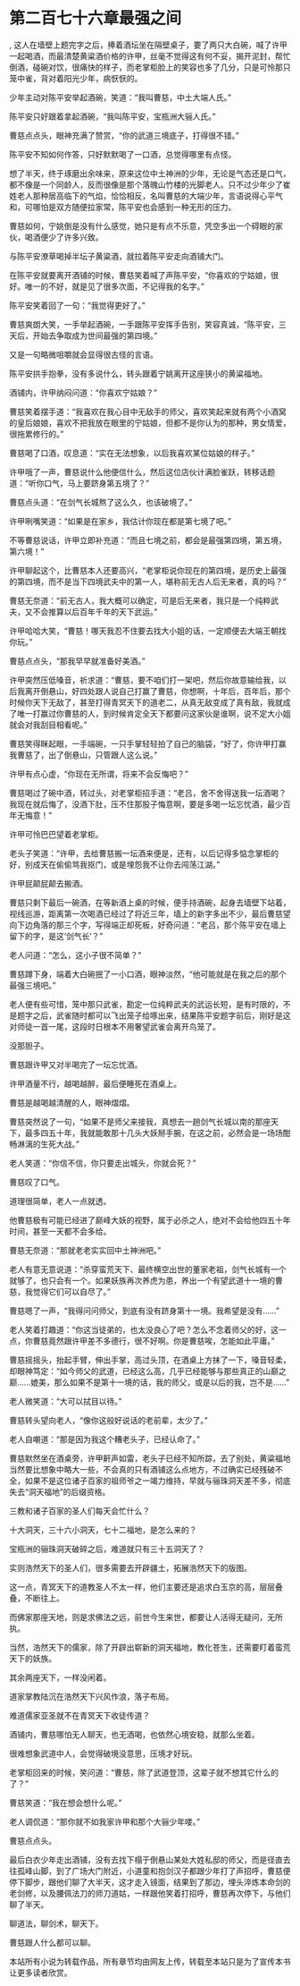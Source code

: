 # 第二百七十六章最强之间
,  这人在墙壁上题完字之后，捧着酒坛坐在隔壁桌子，要了两只大白碗，喊了许甲一起喝酒，而最清楚黄粱酒价格的许甲，丝毫不觉得这有何不妥，揭开泥封，帮忙倒酒，碰碗对饮，很痛快的样子，而老掌柜脸上的笑容也多了几分，只是可怜那只笼中雀，背对着阳光少年，病恹恹的。
   少年主动对陈平安举起酒碗，笑道：“我叫曹慈，中土大端人氏。”
   陈平安只好跟着拿起酒碗，“我叫陈平安，宝瓶洲大骊人氏。”
   曹慈点点头，眼神充满了赞赏，“你的武道三境底子，打得很不错。”
   陈平安不知如何作答，只好默默喝了一口酒，总觉得哪里有点怪。
   想了半天，终于琢磨出余味来，原来这位中土神洲的少年，无论是气态还是口气，都不像是一个同龄人，反而很像是那个落魄山竹楼的光脚老人。只不过少年少了崔姓老人那种居高临下的气焰，恰恰相反，名叫曹慈的大端少年，言语说得心平气和，可哪怕是双方随便拉家常，陈平安也会感到一种无形的压力。
   曹慈如何，宁姚倒是没有什么感觉，她只是有点不乐意，凭空多出一个碍眼的家伙，喝酒便少了许多兴致。
   与陈平安潦草喝掉半坛子黄粱酒，就拉着陈平安走向酒铺大门。
   在陈平安就要离开酒铺的时候，曹慈笑着喊了声陈平安，“你喜欢的宁姑娘，很好。唯一的不好，就是见了很多次面，不记得我的名字。”
   陈平安笑着回了一句：“我觉得更好了。”
   曹慈爽朗大笑，一手举起酒碗，一手跟陈平安挥手告别，笑容真诚，“陈平安，三天后，开始去争取成为世间最强的第四境。”
   又是一句略微咀嚼就会显得很古怪的言语。
   陈平安拱手抱拳，没有多说什么，转头跟着宁姚离开这座狭小的黄粱福地。
   酒铺内，许甲纳闷问道：“你喜欢宁姑娘？”
   曹慈笑着摆手道：“我喜欢在我心目中无敌手的师父，喜欢笑起来就有两个小酒窝的皇后娘娘，喜欢不把我放在眼里的宁姑娘，但都不是你认为的那种，男女情爱，很拖累修行的。”
   曹慈喝了口酒，叹息道：“实在无法想象，以后我喜欢某位姑娘的样子。”
   许甲哦了一声，曹慈说什么他便信什么，然后这位店伙计满脸雀跃，转移话题道：“听你口气，马上要跻身第五境了？”
   曹慈点头道：“在剑气长城熬了这么久，也该破境了。”
   许甲咧嘴笑道：“如果是在家乡，我估计你现在都是第七境了吧。”
   不等曹慈说话，许甲立即补充道：“而且七境之前，都会是最强第四境，第五境，第六境！”
   许甲聊起这个，比曹慈本人还要高兴，“老掌柜说你现在的第四境，是历史上最强的第四境，而不是当下四境武夫中的第一人，堪称前无古人后无来者，真的吗？”
   曹慈无奈道：“前无古人，我大概可以确定，可是后无来者，我只是一个纯粹武夫，又不会推算以后百年千年的天下武运。”
   许甲哈哈大笑，“曹慈！哪天我忍不住要去找大小姐的话，一定顺便去大端王朝找你玩。”
   曹慈点点头，“那我早早就准备好美酒。”
   许甲突然压低嗓音，祈求道：“曹慈，要不咱们打一架吧，然后你故意输给我，以后我离开倒悬山，好四处跟人说自己打赢了曹慈，你想啊，十年后，百年后，那个时候你天下无敌了，甚至打得青冥天下的道老二，从真无敌变成了真有敌，我就成了唯一打赢过你曹慈的人，到时候肯定全天下都要问这家伙是谁啊，说不定大小姐就会对我刮目相看呢。”
   曹慈笑得眯起眼，一手端碗，一只手掌轻轻拍了自己的脑袋，“好了，你许甲打赢我曹慈了，出了倒悬山，只管跟人这么说。”
   许甲有点心虚，“你现在无所谓，将来不会反悔吧？”
   曹慈喝过了碗中酒，转过头，对老掌柜招手道：“老吕，舍不舍得送我一坛酒喝？我现在就后悔了，没酒下肚，压不住那股子悔意啊，要是多喝一坛忘忧酒，最少百年无悔意！”
   许甲可怜巴巴望着老掌柜。
   老头子笑道：“许甲，去给曹慈搬一坛酒来便是，还有，以后记得多惦念掌柜的好，别成天在偷偷骂我抠门，或是埋怨我不让你去闯荡江湖。”
   许甲屁颠屁颠去搬酒。
   曹慈只剩下最后一碗酒，在等新酒上桌的时候，便手持酒碗，起身去墙壁下站着，视线巡游，距离第一次喝酒已经过了将近三年，墙上的新字多出不少，最后曹慈望向下边角落的那三个字，写得端正却死板，好奇问道：“老吕，那个陈平安在墙上留下的字，是这‘剑气长’？”
   老人问道：“怎么，这小子很不简单？”
   曹慈蹲下身，端着大白碗抿了一小口酒，眼神淡然，“他可能就是在我之后的那个最强三境吧。”
   老人便有些可惜，笼中那只武雀，勘定一位纯粹武夫的武运长短，是有时限的，不是题字之后，武雀随时都可以飞出笼子给啄出来，结果陈平安题字前后，刚好是这对师徒一首一尾，这段时日根本不用奢望武雀会离开鸟笼了。
   没那胆子。
   曹慈跟许甲又对半喝完了一坛忘忧酒。
   许甲酒量不行，越喝越醉，最后便睡死在酒桌上。
   曹慈是越喝越清醒的人，眼神熠熠。
   曹慈突然说了一句，“如果不是师父来接我，真想去一趟剑气长城以南的那座天下，最多四五十年，我就能敢那十几头大妖掰手腕，在这之前，必然会是一场场酣畅淋漓的生死大战。”
   老人笑道：“你信不信，你只要走出城头，你就会死？”
   曹慈叹了口气。
   道理很简单，老人一点就透。
   他曹慈极有可能已经进了巅峰大妖的视野，属于必杀之人，绝对不会给他四五十年时间，甚至一天都不会多给。
   曹慈无奈道：“那就老老实实回中土神洲吧。”
   老人有意无意说道：“杀穿蛮荒天下、最终横空出世的董家老祖，剑气长城有一个就够了，也只会有一个。如果妖族再次养虎为患，养出一个有望武道十一境的曹慈，我觉得它们可以自尽了。”
   曹慈嗯了一声，“我得问问师父，到底有没有跻身第十一境。我希望是没有……”
   老人笑着打趣道：“你这当徒弟的，也太没良心了吧？怎么不念着师父的好，这一点，你曹慈竟然跟许甲差不多德行，很不好啊。你是曹慈唉，怎能如此平庸。”
   曹慈摇摇头，抬起手臂，伸出手掌，高过头顶，在酒桌上方抹了一下，嗓音轻柔，却眼神笃定：“如今师父的武道，已经这么高，几乎已经能够与那些真正的山巅之巅……媲美，那么如果不是第十一境的话，我的师父，或是以后的我，岂不是……”
   老人微笑道：“大可以拭目以待。”
   曹慈转头望向老人，“像你这般好说话的老前辈，太少了。”
   老人自嘲道：“那是因为我这个糟老头子，已经认命了。”
   曹慈默然坐在酒桌旁，许甲鼾声如雷，老头子已经不知所踪，去了别处，黄粱福地当然要比想象中略大一些，不会真的只有酒铺这么点地方，不过确实已经残破不全，如果不是这位诸子百家的祖师爷之一竭力维持，早就与骊珠洞天差不多，彻底失去“洞天福地”的后缀资格。
   三教和诸子百家的圣人们每天会忙什么？
   十大洞天，三十六小洞天，七十二福地，是怎么来的？
   宝瓶洲的骊珠洞天破碎之后，难道就只有三十五洞天了？
   实则浩然天下的圣人们，很多需要去开辟疆土，拓展浩然天下的版图。
   这一点，青冥天下的道教圣人不太一样，他们主要还是追求白玉京的高，层层叠叠，不断往上。
   而佛家那座天地，则是求佛法之远，前世今生来世，都要让人活得无疑问，无所执。
   当然，浩然天下的儒家，除了开辟出崭新的洞天福地，教化苍生，还需要盯着蛮荒天下的妖族。
   其余两座天下，一样没闲着。
   道家掌教陆沉在浩然天下兴风作浪，落子布局。
   难道儒家亚圣就不在青冥天下收徒传道？
   酒铺内，曹慈哪怕无人聊天，也无酒喝，也依然心境安稳，就那么坐着。
   很难想象武道中人，会觉得破境没意思，压境才好玩。
   老掌柜回来的时候，笑问道：“曹慈，除了武道登顶，这辈子就不想其它什么的了？”
   曹慈笑道：“我在想会想什么呢。”
   老人调侃道：“那你就不如我家许甲和那个大骊少年喽。”
   曹慈点点头。
   最后白衣少年走出酒铺，没有去找下榻于倒悬山某处大姓私邸的师父，而是径直去往孤峰山脚，到了广场大门附近，小道童和抱剑汉子都跟少年打了声招呼，曹慈便停下脚步，跟他们聊了大半天，这才走入镜面，结果到了那边，埋头淬炼本命剑的老剑修，以及腰佩法刀的师刀道姑，一样跟他笑着打招呼，曹慈再次停下，与他们聊了半天。
   聊道法，聊剑术，聊天下。
   曹慈跟人什么都可以聊。
  本站所有小说为转载作品，所有章节均由网友上传，转载至本站只是为了宣传本书让更多读者欣赏。